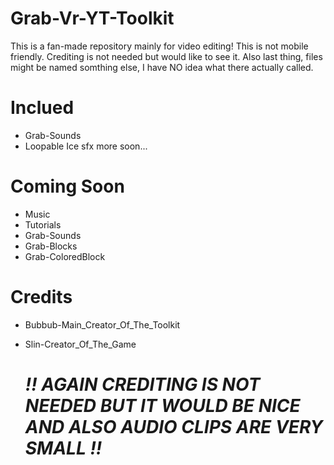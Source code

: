 # Grab-Vr-YT-Toolkit

This is a fan-made repository mainly for video editing!
This is not mobile friendly.
Crediting is not needed but would like to see it.
Also last thing, files might be named somthing else,
I have NO idea what there actually called.

# Inclued

* Grab-Sounds
* Loopable Ice sfx
  more soon...

# Coming Soon

* Music
* Tutorials
* Grab-Sounds
* Grab-Blocks
* Grab-ColoredBlock

# Credits

* Bubbub-Main_Creator_Of_The_Toolkit
* Slin-Creator_Of_The_Game

  # *!! AGAIN CREDITING IS NOT NEEDED BUT IT WOULD BE NICE AND ALSO AUDIO CLIPS ARE VERY SMALL !!*
